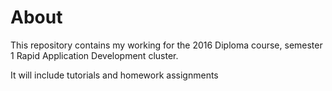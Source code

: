 # About
This repository contains my working for the 2016 Diploma course, semester 1 Rapid Application Development cluster.

It will include tutorials and homework assignments
